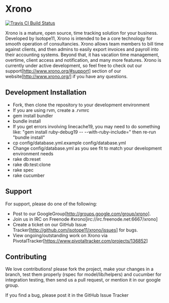 # Xrono
[![Travis CI Build Status](http://travis-ci.org/isotope11/xrono.png)](http://travis-ci.org/isotope11/xrono)

Xrono is a mature, open source, time tracking solution for your business. Developed by Isotope11, Xrono is intended to be a core technology for smooth operation of consultancies. Xrono allows team members to bill time against clients, and then admins to easily export invoices and payroll into their accounting systems. Beyond that, it has vacation time management, overtime, client access and notification, and many more features. Xrono is currently under active development, so feel free to check out our support[http://www.xrono.org/#support] section of our website[http://www.xrono.org/] if you have any questions.

## Development Installation

* Fork, then clone the repository to your development environment
* If you are using rvm, create a .rvmrc
* gem install bundler
* bundle install
* If you get errors involving linecache19, you may need to do something like: "gem install ruby-debug19 -- --with-ruby-include=<path to your ruby install>" then re-run "bundle install"
* cp config/database.yml.example config/database.yml
* Change config/database.yml as you see fit to match your development environment needs
* rake db:reset
* rake db:test:clone
* rake spec
* rake cucumber

## Support
For support, please do one of the following:

* Post to our GoogleGroup[http://groups.google.com/group/xrono].
* Join us in IRC on Freenode #xrono[irc://irc.freenode.net:6667/xrono]
* Create a ticket on our GitHub Issue Tracker[http://github.com/isotope11/xrono/issues] for bugs.
* View ongoing/outstanding work on Xrono via PivotalTracker[https://www.pivotaltracker.com/projects/136852]

## Contributing

We love contributions! please fork the project, make your changes in a branch, test them properly (rspec for model/lib/helpers) and cucumber for integration testing, then send us a pull request, or mention it in our google group.

If you find a bug, please post it in the GitHub Issue Tracker

